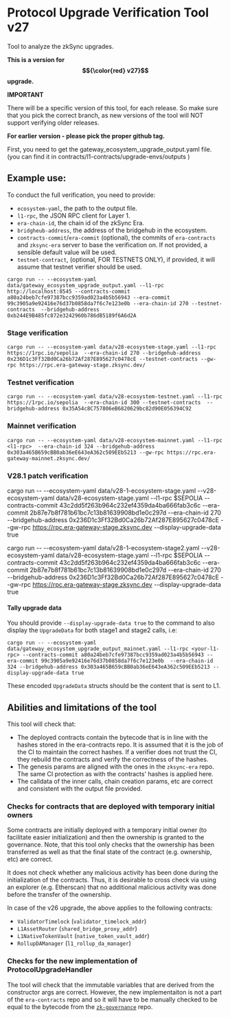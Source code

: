 # Protocol Upgrade Verification Tool v27

Tool to analyze the zkSync upgrades.

**This is a version for $${\color{red} v27}$$ upgrade.**

**IMPORTANT**

There will be a specific version of this tool, for each release.
So make sure that you pick the correct branch, as new versions of the tool will NOT support verifying older releases.

**For earlier version - please pick the proper github tag.**


First, you need to get the gateway_ecosystem_upgrade_output.yaml file.
(you can find it in contracts/l1-contracts/upgrade-envs/outputs )

## Example use:

To conduct the full verification, you need to provide:
- `ecosystem-yaml`, the path to the output file.
- `l1-rpc`, the JSON RPC client for Layer 1. 
- `era-chain-id`, the chain id of the zkSync Era.
- `bridgheub-address`, the address of the bridgehub in the ecosystem.
- `contracts-commit`/`era-commit` (optional), the commits of `era-contracts` and `zksync-era` server to base the verification on. If not provided, a sensible default value will be used.
- `testnet-contract`, (optional, FOR TESTNETS ONLY), if provided, it will assume that testnet verifier should be used. 

```
cargo run -- --ecosystem-yaml data/gateway_ecosystem_upgrade_output.yaml --l1-rpc http://localhost:8545 --contracts-commit a80a24beb7cfe97387bcc9359ad023a4b5b56943 --era-commit 99c3905a9e92416e76d37b0858da7f6c7e123e0b --era-chain-id 270 --testnet-contracts  --bridgehub-address 0xb244E9B485fc872e3242960b786dB5189f6A6d2A
```

### Stage verification

```
cargo run -- --ecosystem-yaml data/v28-ecosystem-stage.yaml --l1-rpc https://1rpc.io/sepolia  --era-chain-id 270 --bridgehub-address 0x236D1c3Ff32Bd0Ca26b72Af287E895627c0478cE --testnet-contracts --gw-rpc https://rpc.era-gateway-stage.zksync.dev/
```

### Testnet verification

```
cargo run -- --ecosystem-yaml data/v28-ecosystem-testnet.yaml --l1-rpc https://1rpc.io/sepolia  --era-chain-id 300 --testnet-contracts  --bridgehub-address 0x35A54c8C757806eB6820629bc82d90E056394C92
```


### Mainnet verification

```
cargo run -- --ecosystem-yaml data/v28-ecosystem-mainnet.yaml --l1-rpc <l1-rpc>  --era-chain-id 324 --bridgehub-address 0x303a465B659cBB0ab36eE643eA362c509EEb5213 --gw-rpc https://rpc.era-gateway-mainnet.zksync.dev/
```

### V28.1 patch verification

cargo run -- --ecosystem-yaml data/v28-1-ecosystem-stage.yaml --v28-ecosystem-yaml data/v28-ecosystem-stage.yaml --l1-rpc $SEPOLIA  --contracts-commit 43c2dd5f263b964c232ef4359da4ba666fab3c6c --era-commit  2b87e7b8f781b61bc7c13b81639908bd1e0c297d  --era-chain-id 270 --bridgehub-address 0x236D1c3Ff32Bd0Ca26b72Af287E895627c0478cE --gw-rpc https://rpc.era-gateway-stage.zksync.dev --display-upgrade-data true

cargo run -- --ecosystem-yaml data/v28-1-ecosystem-stage2.yaml --v28-ecosystem-yaml data/v28-ecosystem-stage.yaml --l1-rpc $SEPOLIA  --contracts-commit 43c2dd5f263b964c232ef4359da4ba666fab3c6c --era-commit  2b87e7b8f781b61bc7c13b81639908bd1e0c297d  --era-chain-id 270 --bridgehub-address 0x236D1c3Ff32Bd0Ca26b72Af287E895627c0478cE --gw-rpc https://rpc.era-gateway-stage.zksync.dev --display-upgrade-data true

#### Tally upgrade data

You should provide `--display-upgrade-data true` to the command to also display the `UpgradeData` for both stage1 and stage2 calls, i.e:

```
cargo run -- --ecosystem-yaml data/gateway_ecosystem_upgrade_output_mainnet.yaml --l1-rpc <your-l1-rpc> --contracts-commit a80a24beb7cfe97387bcc9359ad023a4b5b56943 --era-commit 99c3905a9e92416e76d37b0858da7f6c7e123e0b  --era-chain-id 324 --bridgehub-address 0x303a465B659cBB0ab36eE643eA362c509EEb5213 --display-upgrade-data true
```

These encoded `UpgradeData` structs should be the content that is sent to L1.

## Abilities and limitations of the tool

This tool will check that:
- The deployed contracts contain the bytecode that is in line with the hashes stored in the era-contracts repo. It is assumed that it is the job of the CI to maintain the correct hashes. If a verifier does not trust the CI, they rebuild the contracts and verify the correctness of the hashes.
- The genesis params are aligned with the ones in the `zksync-era` repo. The same CI protection as with the contracts' hashes is applied here.
- The calldata of the inner calls, chain creation params, etc are correct and consistent with the output file provided.

### Checks for contracts that are deployed with temporary initial owners

Some contracts are initially deployed with a temporary initial owner (to facilitate easier initialization) and then the ownership is granted to the governance. Note, that this tool only checks that the ownership has been transferred as well as that the final state of the contract (e.g. ownership, etc) are correct. 

It does not check whether any malicious activity has been done during the initialization of the contracts. Thus, it is desirable to cross check via using an explorer (e.g. Etherscan) that no additional malicious activity was done before the transfer of the ownership. 

In case of the v26 upgrade, the above applies to the following contracts:
- `ValidatorTimelock` (`validator_timelock_addr`)
- `L1AssetRouter` (`shared_bridge_proxy_addr`)
- `L1NativeTokenVault` (`native_token_vault_addr`)
- `RollupDAManager` (`l1_rollup_da_manager`)

### Checks for the new implementation of ProtocolUpgradeHandler

The tool will check that the immutable variables that are derived from the constructor args are correct. However, the new implementaiton is not a part of the `era-contracts` repo and so it will have to be manually checked to be equal to the bytecode from the [`zk-governance`](https://github.com/zksync-association/zk-governance) repo.
